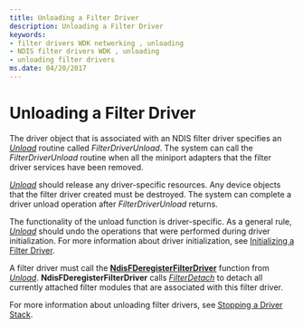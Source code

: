 ```yaml
---
title: Unloading a Filter Driver
description: Unloading a Filter Driver
keywords:
- filter drivers WDK networking , unloading
- NDIS filter drivers WDK , unloading
- unloading filter drivers
ms.date: 04/20/2017
---
```


# Unloading a Filter Driver





The driver object that is associated with an NDIS filter driver specifies an [*Unload*](/windows-hardware/drivers/ddi/wdm/nc-wdm-driver_unload) routine called *FilterDriverUnload*. The system can call the *FilterDriverUnload* routine when all the miniport adapters that the filter driver services have been removed.

[*Unload*](/windows-hardware/drivers/ddi/wdm/nc-wdm-driver_unload) should release any driver-specific resources. Any device objects that the filter driver created must be destroyed. The system can complete a driver unload operation after *FilterDriverUnload* returns.

The functionality of the unload function is driver-specific. As a general rule, [*Unload*](/windows-hardware/drivers/ddi/wdm/nc-wdm-driver_unload) should undo the operations that were performed during driver initialization. For more information about driver initialization, see [Initializing a Filter Driver](initializing-a-filter-driver.md).

A filter driver must call the [**NdisFDeregisterFilterDriver**](/windows-hardware/drivers/ddi/ndis/nf-ndis-ndisfderegisterfilterdriver) function from [*Unload*](/windows-hardware/drivers/ddi/wdm/nc-wdm-driver_unload). **NdisFDeregisterFilterDriver** calls [*FilterDetach*](/windows-hardware/drivers/ddi/ndis/nc-ndis-filter_detach) to detach all currently attached filter modules that are associated with this filter driver.

For more information about unloading filter drivers, see [Stopping a Driver Stack](stopping-a-driver-stack.md).

